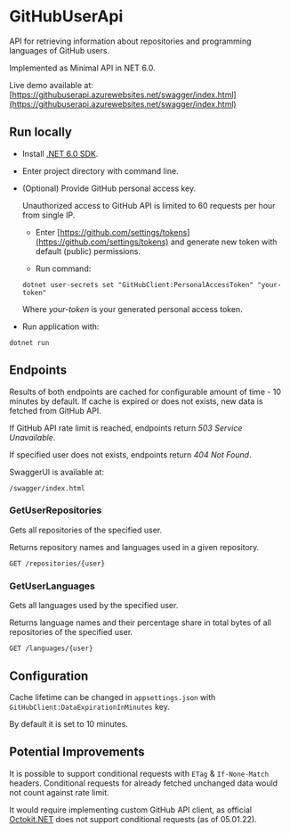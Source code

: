 # GitHubUserApi

API for retrieving information about repositories and programming languages of GitHub users.

Implemented as Minimal API in NET 6.0.

Live demo available at:  
[https://githubuserapi.azurewebsites.net/swagger/index.html](https://githubuserapi.azurewebsites.net/swagger/index.html)

## Run locally

- Install [.NET 6.0 SDK](https://dotnet.microsoft.com/en-us/download/dotnet/6.0).

- Enter project directory with command line.

- (Optional) Provide GitHub personal access key. 

    Unauthorized access to GitHub API is limited to 60 requests per hour from single IP.
    
    - Enter [https://github.com/settings/tokens](https://github.com/settings/tokens) and generate new token with default (public) permissions.
    
    - Run command:
    
    ```console
    dotnet user-secrets set "GitHubClient:PersonalAccessToken" "your-token"
    ```
    
    Where *your-token* is your generated personal access token.

- Run application with:

```console
dotnet run
```

## Endpoints

Results of both endpoints are cached for configurable amount of time - 10 minutes by default. If cache is expired or does not exists, new data is fetched from GitHub API.

If GitHub API rate limit is reached, endpoints return *503 Service Unavailable*.

If specified user does not exists, endpoints return *404 Not Found*.

SwaggerUI is available at:

```
/swagger/index.html
```

### GetUserRepositories

Gets all repositories of the specified user.

Returns repository names and languages used in a given repository.

```http
GET /repositories/{user}
```

### GetUserLanguages

Gets all languages used by the specified user. 

Returns language names and their percentage share in total bytes of all repositories of the specified user.

```http
GET /languages/{user}
```

## Configuration

Cache lifetime can be changed in `appsettings.json` with `GitHubClient:DataExpirationInMinutes` key.

By default it is set to 10 minutes.

## Potential Improvements

It is possible to support conditional requests with `ETag` & `If-None-Match` headers. Conditional requests for already fetched unchanged data would not count against rate limit.

It would require implementing custom GitHub API client, as official [Octokit.NET](https://github.com/octokit/octokit.net) does not support conditional requests (as of 05.01.22).

